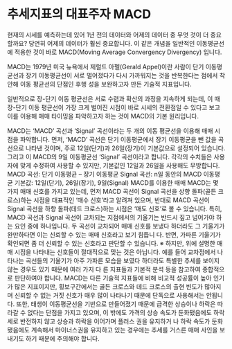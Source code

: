 # 추세지표의 대표주자 MACD

현재의 시세를 예측하는데 있어 1년 전의 데이터와 어제의 데이터 중 무엇 것이 더 중요할까요? 당연히 어제의  데이터가 훨씬 중요합니다. 이 같은 개념을 일반적인 이동평균선에 적용한 것이 바로 MACD(Moving Average Convergency Divergency) 입니다.

MACD는 1979년 미국 뉴욕에서 제럴드 아펠(Gerald Appel)이란 사람이 단기 이동평균선과 장기 이동평균선이 서로 멀어졌다가 다시 가까워지는 것을 반복한다는 점에서 착안해 이동 평균선의 단점인 후행 성을 보완하고자 만든 기술적 지표입니다.

일반적으로 장-단기 이동 평균선은 서로 수렴과 확산의 과정을 지속하게 되는데, 이 때 장-단기 이동 평균선이  가장 크게 벌어진 시점이 바로 시세의 전환점일 수 있다고 보고 이를 이용해 매매 타이밍을 파악하고자 하는 것이 MACD의 기본  원리입니다.

MACD는 ‘MACD’ 곡선과 ‘Signal’ 곡선이라는 두 개의 이동 평균선을 이용해 매매 시점을 파악합니다. 먼저, ‘MACD’ 곡선은 단기 이동평균에서 장기 이동평균을 뺀 값을 곡선으로 나타낸 것이며, 주로 12일(단기)과 26일(장기)이 기본값으로 설정되어 있습니다. 그리고 이 MACD의 9일 이동평균선 ‘Signal’ 곡선이라고 합니다. 각각의 수치들은 사용자에 맞게 수정하여 사용할 수 있지만, 기본값인 12일과 26일을 사용해도 무방합니다.
MACD 곡선: 단기 이동평균 – 장기 이동평균
Signal 곡선: n일 동안의 MACD 이동평균
기본값: 12일(단기), 26일(장기), 9일(Signal)
MACD를 이용한 매매
MACD는 몇 가지 매매 신호를 가지고 있는데, 먼저 MACD 곡선이 Signal 곡선을 상향 돌파(골든 크로스)하는 시점을 대표적인 ‘매수 신호’라고 알려져 있으며, 반대로 MACD 곡선이 Signal 곡선을 하향 돌파(데드 크로스)하는 시점은 ‘매도  신호’로 볼 수 있습니다.
특히, MACD 곡선과 Signal 곡선이 교차되는 지점에서의 기울기는 반드시 짚고 넘어가야 하는 요인 중에 하나입니다. 두 곡선이 교차되어 매매 신호를 보냈다 하더라도 그 기울기가 완만하다면 이는 신뢰할 수 있는 매매 신호라고 보기 힘듭니 다. 반면, 가파른 기울기가 확인되면 좀 더 신뢰할 수 있는 신호라고 판단할 수 있습니다.
※ 하지만, 위에 설명한 매매 시점을 나타내는 신호들이 절대적으로 맞는 것은 아닙니다. 예를 들어 교차점에서 나타나는 곡선들의 기울기가 아주 가파른 모습을 보였다 하더라도 특별한 추세를 보이지 않는 경우도 있기 때문에 여러 가지 다 른 지표들과 기본적 분석 등을 참고하여 종합적으로 판단하여야 합니다.
MACD는 다른 기술적 지표들에 비해 비교적 성공률이 높아 인기가 많은 지표이지만, 횡보구간에서는 골든 크로스와 데드 크로스의 출현 빈도가 많아지며 신뢰할 수 없는 거짓 신호가 매우 많이 나타나기 때문에 단독으로 사용해서는 안됩니다.
또한, 태생이 이동평균선을 기반으로 만들어졌기 때문에 급격한 상승이나 하락은 따라갈 수 없다는 단점을 가지고 있으며, 이 밖에도 가격의 상승 속도가 둔화됐음에도 하락세로 반전하지 않고 상승과 하락을 이어가며 플러스 권을 유지하거 나 하락 속도가 둔화됐음에도 계속해서 마이너스권을 유지하고 있는 경우에는 추세를 거스른 매매 사인을 보내기도 하기 때문에 주의해야 합니다.